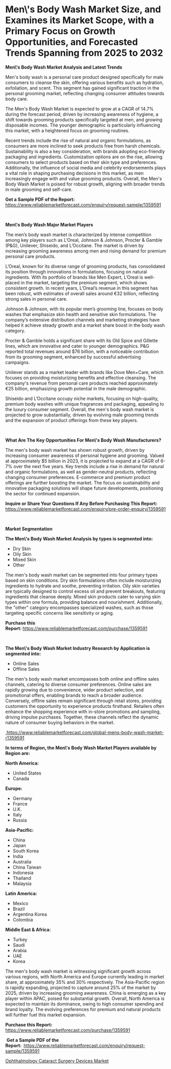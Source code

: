 <p><h1>Men\'s Body Wash Market Size, and Examines its Market Scope, with a Primary Focus on Growth Opportunities, and Forecasted Trends Spanning from 2025 to 2032</h1></p><p><strong>Men\'s Body Wash Market Analysis and Latest Trends</strong></p>
<p><p>Men's body wash is a personal care product designed specifically for male consumers to cleanse the skin, offering various benefits such as hydration, exfoliation, and scent. This segment has gained significant traction in the personal grooming market, reflecting changing consumer attitudes towards body care.</p><p>The Men's Body Wash Market is expected to grow at a CAGR of 14.7% during the forecast period, driven by increasing awareness of hygiene, a shift towards grooming products specifically targeted at men, and growing disposable incomes. The younger demographic is particularly influencing this market, with a heightened focus on grooming routines.</p><p>Recent trends include the rise of natural and organic formulations, as consumers are more inclined to seek products free from harsh chemicals. Sustainability is also a key consideration, with brands adopting eco-friendly packaging and ingredients. Customization options are on the rise, allowing consumers to select products based on their skin type and preferences. Additionally, the influence of social media and celebrity endorsements plays a vital role in shaping purchasing decisions in this market, as men increasingly engage with and value grooming products. Overall, the Men's Body Wash Market is poised for robust growth, aligning with broader trends in male grooming and self-care.</p></p>
<p><strong>Get a Sample PDF of the Report:&nbsp;</strong> <a href="https://www.reliablemarketforecast.com/enquiry/request-sample/1359591?utm_campaign=3538&utm_medium=2&utm_source=Github&utm_content=ia&utm_term=22032025&utm_id=mens-body-wash">https://www.reliablemarketforecast.com/enquiry/request-sample/1359591</a></p>
<p>&nbsp;</p>
<p><strong>Men\'s Body Wash Major Market Players</strong></p>
<p><p>The men’s body wash market is characterized by intense competition among key players such as L’Oreal, Johnson & Johnson, Procter & Gamble (P&G), Unilever, Shiseido, and L’Occitane. The market is driven by increasing grooming awareness among men and rising demand for premium personal care products.</p><p>L’Oreal, known for its diverse range of grooming products, has consolidated its position through innovations in formulations, focusing on natural ingredients. With its portfolio of brands like Men Expert, L’Oreal is well-placed in the market, targeting the premium segment, which shows consistent growth. In recent years, L’Oreal’s revenue in this segment has been robust, with estimates of overall sales around €32 billion, reflecting strong sales in personal care.</p><p>Johnson & Johnson, with its popular men’s grooming line, focuses on body washes that emphasize skin health and sensitive skin formulations. The company’s extensive distribution channels and marketing strategies have helped it achieve steady growth and a market share boost in the body wash category.</p><p>Procter & Gamble holds a significant share with its Old Spice and Gillette lines, which are innovative and cater to younger demographics. P&G reported total revenues around $76 billion, with a noticeable contribution from its grooming segment, enhanced by successful advertising campaigns.</p><p>Unilever stands as a market leader with brands like Dove Men+Care, which focuses on providing moisturizing benefits and effective cleansing. The company's revenue from personal care products reached approximately €25 billion, emphasizing growth potential in the male demographic.</p><p>Shiseido and L’Occitane occupy niche markets, focusing on high-quality, premium body washes with unique fragrances and packaging, appealing to the luxury consumer segment. Overall, the men's body wash market is projected to grow substantially, driven by evolving male grooming trends and the expansion of product offerings from these key players.</p></p>
<p>&nbsp;</p>
<p><strong>What Are The Key Opportunities For Men\'s Body Wash Manufacturers?</strong></p>
<p><p>The men's body wash market has shown robust growth, driven by increasing consumer awareness of personal hygiene and grooming. Valued at approximately $5 billion in 2023, it is projected to expand at a CAGR of 6-7% over the next five years. Key trends include a rise in demand for natural and organic formulations, as well as gender-neutral products, reflecting changing consumer preferences. E-commerce and premium product offerings are further boosting the market. The focus on sustainability and innovative packaging solutions will shape future developments, positioning the sector for continued expansion.</p></p>
<p><strong>Inquire or Share Your Questions If Any Before Purchasing This Report:</strong> <a href="https://www.reliablemarketforecast.com/enquiry/pre-order-enquiry/1359591?utm_campaign=3538&utm_medium=2&utm_source=Github&utm_content=ia&utm_term=22032025&utm_id=mens-body-wash">https://www.reliablemarketforecast.com/enquiry/pre-order-enquiry/1359591</a></p>
<p>&nbsp;</p>
<p><strong>Market Segmentation</strong></p>
<p><strong>The Men\'s Body Wash Market Analysis by types is segmented into:</strong></p>
<p><ul><li>Dry Skin</li><li>Oily Skin</li><li>Mixed Skin</li><li>Other</li></ul></p>
<p><p>The men's body wash market can be segmented into four primary types based on skin conditions. Dry skin formulations often include moisturizing ingredients to hydrate and soothe, preventing irritation. Oily skin varieties are typically designed to control excess oil and prevent breakouts, featuring ingredients that cleanse deeply. Mixed skin products cater to varying skin types within one formula, providing balance and nourishment. Additionally, the "other" category encompasses specialized washes, such as those targeting specific concerns like sensitivity or aging.</p></p>
<p><strong>Purchase this Report:&nbsp;</strong><a href="https://www.reliablemarketforecast.com/purchase/1359591?utm_campaign=3538&utm_medium=2&utm_source=Github&utm_content=ia&utm_term=22032025&utm_id=mens-body-wash">https://www.reliablemarketforecast.com/purchase/1359591</a></p>
<p>&nbsp;</p>
<p><strong>The Men\'s Body Wash Market Industry Research by Application is segmented into:</strong></p>
<p><ul><li>Online Sales</li><li>Offline Sales</li></ul></p>
<p><p>The men's body wash market encompasses both online and offline sales channels, catering to diverse consumer preferences. Online sales are rapidly growing due to convenience, wider product selection, and promotional offers, enabling brands to reach a broader audience. Conversely, offline sales remain significant through retail stores, providing customers the opportunity to experience products firsthand. Retailers often enhance the shopping experience with in-store promotions and sampling, driving impulse purchases. Together, these channels reflect the dynamic nature of consumer buying behaviors in the market.</p></p>
<p><a href="https://www.reliablemarketforecast.com/global-mens-body-wash-market-r1359591?utm_campaign=3538&utm_medium=2&utm_source=Github&utm_content=ia&utm_term=22032025&utm_id=mens-body-wash">&nbsp;https://www.reliablemarketforecast.com/global-mens-body-wash-market-r1359591</a></p>
<p><strong>In terms of Region, the Men\'s Body Wash Market Players available by Region are:</strong></p>
<p>
    <p> <strong> North America: </strong>
        <ul>
            <li>United States</li>
            <li>Canada</li>
        </ul>
        </p> 
    <p> <strong> Europe: </strong>
        <ul>
            <li>Germany</li>
            <li>France</li>
            <li>U.K.</li>
            <li>Italy</li>
            <li>Russia</li>
        </ul>
        </p> 
    <p> <strong> Asia-Pacific: </strong>
        <ul>
            <li>China</li>
            <li>Japan</li>
            <li>South Korea</li>
            <li>India</li>
            <li>Australia</li>
            <li>China Taiwan</li>
            <li>Indonesia</li>
            <li>Thailand</li>
            <li>Malaysia</li>
        </ul>
        </p> 
    <p> <strong> Latin America: </strong>
        <ul>
            <li>Mexico</li>
            <li>Brazil</li>
            <li>Argentina Korea</li>
            <li>Colombia</li>
        </ul>
        </p> 
    <p> <strong> Middle East & Africa: </strong>
        <ul>
            <li>Turkey</li>
            <li>Saudi</li>
            <li>Arabia</li>
            <li>UAE</li>
            <li>Korea</li>
        </ul>
    </p>
    </p>
<p><p>The men's body wash market is witnessing significant growth across various regions, with North America and Europe currently leading in market share, at approximately 35% and 30% respectively. The Asia-Pacific region is rapidly expanding, projected to capture around 25% of the market by 2025, driven by increasing grooming awareness. China is emerging as a key player within APAC, poised for substantial growth. Overall, North America is expected to maintain its dominance, owing to high consumer spending and brand loyalty. The evolving preferences for premium and natural products will further fuel this market expansion.</p></p>
<p><strong>Purchase this Report: </strong><a href="https://www.reliablemarketforecast.com/purchase/1359591?utm_campaign=3538&utm_medium=2&utm_source=Github&utm_content=ia&utm_term=22032025&utm_id=mens-body-wash">https://www.reliablemarketforecast.com/purchase/1359591</a></p>
<p>&nbsp;<strong>Get a Sample PDF of the Report:&nbsp;&nbsp;</strong><a href="https://www.reliablemarketforecast.com/enquiry/request-sample/1359591?utm_campaign=3538&utm_medium=2&utm_source=Github&utm_content=ia&utm_term=22032025&utm_id=mens-body-wash">https://www.reliablemarketforecast.com/enquiry/request-sample/1359591</a></p>
<p><strong></strong></p>
<p><p><a href="https://github.com/daleogrando/Market-Research-Report-List-1/blob/main/ophthalmology-cataract-surgery-devices-market.md?utm_campaign=3538&utm_medium=2&utm_source=Github&utm_content=ia&utm_term=22032025&utm_id=mens-body-wash">Ophthalmology Cataract Surgery Devices Market</a></p></p>